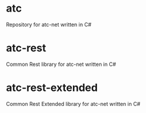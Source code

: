 # atc
Repository for atc-net written in C#

# atc-rest
Common Rest library for atc-net written in C#

# atc-rest-extended
Common Rest Extended library for atc-net written in C#